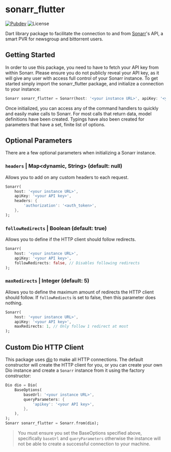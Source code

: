 # sonarr_flutter

[![Pubdev][pubdev-shield]][pubdev]
![License][license-shield]

Dart library package to facilitate the connection to and from [Sonarr](https://sonarr_flutter.tv)'s API, a smart PVR for newsgroup and bittorrent users.

## Getting Started

In order to use this package, you need to have to fetch your API key from within Sonarr. Please ensure you do not publicly reveal your API key, as it will give any user with access full control of your Sonarr instance. To get started simply import the sonarr_flutter package, and initialize a connection to your instance:

```dart
Sonarr sonarr_flutter = Sonarr(host: '<your instance URL>', apiKey: '<your API key>');
```

Once initialized, you can access any of the command handlers to quickly and easily make calls to Sonarr. For most calls that return data, model definitions have been created. Typings have also been created for parameters that have a set, finite list of options.

## Optional Parameters

There are a few optional parameters when initializing a Sonarr instance.

### `headers` | Map<dynamic, String> (default: null)

Allows you to add on any custom headers to each request.

```dart
Sonarr(
    host: '<your instance URL>',
    apiKey: '<your API key>',
    headers: {
        'authorization': '<auth_token>',
    },
);
```

### `followRedirects` | Boolean (default: true)

Allows you to define if the HTTP client should follow redirects.

```dart
Sonarr(
    host: '<your instance URL>',
    apiKey: '<your API key>',
    followRedirects: false, // Disables following redirects
);
```

### `maxRedirects` | Integer (default: 5)

Allows you to define the maximum amount of redirects the HTTP client should follow. If `followRediects` is set to false, then this parameter does nothing.

```dart
Sonarr(
    host: '<your instance URL>',
    apiKey: '<your API key>',
    maxRedirects: 1, // Only follow 1 redirect at most
);
```

## Custom Dio HTTP Client

This package uses [dio](https://pub.dev/packages/dio) to make all HTTP connections. The default constructor will create the HTTP client for you, or you can create your own Dio instance and create a `Sonarr` instance from it using the factory constructor:

```dart
Dio dio = Dio(
    BaseOptions(
        baseUrl: '<your instance URL>',
        queryParameters: {
            'apikey': '<your API key>',
        },
    ),
);
Sonarr sonarr_flutter = Sonarr.from(dio);
```

> You must ensure you set the BaseOptions specified above, specifically `baseUrl` and `queryParameters` otherwise the instance will not be able to create a successful connection to your machine.

[license-shield]: https://img.shields.io/github/license/Not-Dhanraj/sonarr_flutter?style=for-the-badge
[pubdev]: https://pub.dev/packages/sonarr_flutter/
[pubdev-shield]: https://img.shields.io/pub/v/sonarr_flutter.svg?style=for-the-badge
